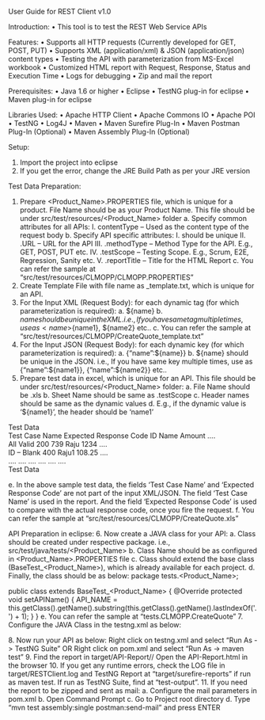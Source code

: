 User Guide for REST Client v1.0

Introduction:
•	This tool is to test the REST Web Service APIs

Features:
•	Supports all HTTP requests (Currently developed for GET, POST, PUT)
•	Supports XML (application/xml) & JSON (application/json) content types
•	Testing the API with parameterization from MS-Excel workbook
•	Customized HTML report with Request, Response, Status and Execution Time
•	Logs for debugging
•	Zip and mail the report

Prerequisites:
•	Java 1.6 or higher
•	Eclipse
•	TestNG plug-in for eclipse
•	Maven plug-in for eclipse

Libraries Used:
•	Apache HTTP Client
•	Apache Commons IO
•	Apache POI
•	TestNG
•	Log4J
•	Maven
•	Maven Surefire Plug-In
•	Maven Postman Plug-In (Optional)
•	Maven Assembly Plug-In (Optional)

Setup:
1.	Import the project into eclipse
2.	If you get the error, change the JRE Build Path as per your JRE version

Test Data Preparation:
1.	Prepare <Product_Name>.PROPERTIES file, which is unique for a product. File Name should be as your Product Name. This file should be under src/test/resources/<Product_Name> folder
  a.	Specify common attributes for all APIs:
    I.	contentType – Used as the content type of the request body
  b.	Specify API specific attributes:
    I.	<APIName> should be unique
    II.	<APIName>.URL – URL for the API
    III.	<APIName>.methodType – Method Type for the API. E.g., GET, POST, PUT etc.
    IV.	<APIName>.testScope – Testing Scope. E.g., Scrum, E2E, Regression, Sanity etc.
    V.	<APIName>.reportTitle – Title for the HTML Report
  c.	You can refer the sample at “src/test/resources/CLMOPP/CLMOPP.PROPERTIES”
2.	Create Template File with file name as <APIName>_template.txt, which is unique for an API.
3.	For the Input XML (Request Body): for each dynamic tag (for which parameterization is required):
  a.	<name>${name}</name>
  b.	${name} should be unique in the XML. i.e., If you have same tag multiple times, use as <name>${name1}</name>, <name>${name2}</name> etc..
c.	You can refer the sample at “src/test/resources/CLMOPP/CreateQuote_template.txt”
4.	For the Input JSON (Request Body): for each dynamic key (for which parameterization is required):
  a.	{“name”:${name}}
b.	${name} should be unique in the JSON. i.e., If you have same key multiple times, use as {“name”:${name1}}, {“name”:${name2}} etc..
5.	Prepare test data in excel, which is unique for an API. This file should be under src/test/resources/<Product_Name> folder:
  a.	File Name should be <APIName>.xls
  b.	Sheet Name should be same as <APIName>.testScope
  c.	Header names should be same as the dynamic values
  d.	E.g., if the dynamic value is ‘${name1}’, the header should be ‘name1’

Test Data							
	Test Case Name	Expected Response Code	ID	Name	Amount	….	
	All Valid	200	739	Raju	1234	….	
	ID – Blank	400		Raju1	108.25	….	
	….	….	….	….	….	….	
							Test Data

  e.	In the above sample test data, the fields ‘Test Case Name’ and ‘Expected Response Code’ are not part of the input XML/JSON. The field ‘Test Case Name’ is used in the report. And the field ‘Expected Response Code’ is used to compare with the actual response code, once you fire the request.
  f.	You can refer the sample at “src/test/resources/CLMOPP/CreateQuote.xls”

API Preparation in eclipse:
6.	Now create a JAVA class for your API:
  a.	Class should be created under respective package. i.e., src/test/java/tests/<Product_Name>
  b.	Class Name should be <APIName> as configured in <Product_Name>.PROPERTIES file
  c.	Class should extend the base class (BaseTest_<Product_Name>), which is already available for each project.
d.	Finally, the class should be as below:
package tests.<Product_Name>;

public class <APIName> extends BaseTest_<Product_Name> {
	@Override
	protected void setAPIName() {
		API_NAME = this.getClass().getName().substring(this.getClass().getName().lastIndexOf('.') + 1);
	}
}
e.	You can refer the sample at “tests.CLMOPP.CreateQuote”
7.	Configure the JAVA Class in the testng.xml as below:
<?xml version="1.0" encoding="UTF-8"?>
<!DOCTYPE suite SYSTEM "http://testng.org/testng-1.0.dtd">

<suite name="Suite" parallel="false">
	<test>
		<classes>
			<class name="tests.<Product_Name>.<APIName>"/>
		</classes>
	</test>
</suite>
8.	Now run your API as below:
Right click on testng.xml and select “Run As -> TestNG Suite”
OR
Right click on pom.xml and select “Run As -> maven test”
9.	Find the report in target/API-Report/<Product_Name>/<APIName>
Open the API-Report.html in the browser
10.	If you get any runtime errors, check the LOG file in target/RESTClient.log and TestNG Report at “target/surefire-reports” if run as maven test. If run as TestNG Suite, find at “test-output”.
11.	If you need the report to be zipped and sent as mail:
  a.	Configure the mail parameters in pom.xml
  b.	Open Command Prompt
  c.	Go to Project root directory
  d.	Type “mvn test assembly:single postman:send-mail” and press ENTER
